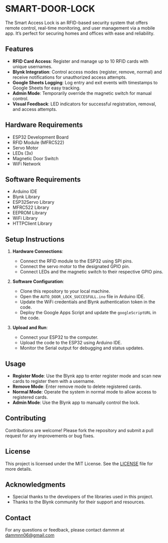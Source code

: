 # SMART-DOOR-LOCK
The Smart Access Lock is an RFID-based security system that offers remote control, real-time monitoring, and user management via a mobile app. It’s perfect for securing homes and offices with ease and reliability.

## Features

- **RFID Card Access**: Register and manage up to 10 RFID cards with unique usernames.
- **Blynk Integration**: Control access modes (register, remove, normal) and receive notifications for unauthorized access attempts.
- **Google Sheets Logging**: Log entry and exit events with timestamps to Google Sheets for easy tracking.
- **Admin Mode**: Temporarily override the magnetic switch for manual control.
- **Visual Feedback**: LED indicators for successful registration, removal, and access attempts.

## Hardware Requirements

- ESP32 Development Board
- RFID Module (MFRC522)
- Servo Motor
- LEDs (3x)
- Magnetic Door Switch
- WiFi Network

## Software Requirements

- Arduino IDE
- Blynk Library
- ESP32Servo Library
- MFRC522 Library
- EEPROM Library
- WiFi Library
- HTTPClient Library

## Setup Instructions

1. **Hardware Connections**:
   - Connect the RFID module to the ESP32 using SPI pins.
   - Connect the servo motor to the designated GPIO pin.
   - Connect LEDs and the magnetic switch to their respective GPIO pins.

2. **Software Configuration**:
   - Clone this repository to your local machine.
   - Open the `AUTO_DOOR_LOCK_SUCCESFULL.ino` file in Arduino IDE.
   - Update the WiFi credentials and Blynk authentication token in the code.
   - Deploy the Google Apps Script and update the `googleScriptURL` in the code.

3. **Upload and Run**:
   - Connect your ESP32 to the computer.
   - Upload the code to the ESP32 using Arduino IDE.
   - Monitor the Serial output for debugging and status updates.

## Usage

- **Register Mode**: Use the Blynk app to enter register mode and scan new cards to register them with a username.
- **Remove Mode**: Enter remove mode to delete registered cards.
- **Normal Mode**: Operate the system in normal mode to allow access to registered cards.
- **Admin Mode**: Use the Blynk app to manually control the lock.

## Contributing

Contributions are welcome! Please fork the repository and submit a pull request for any improvements or bug fixes.

## License

This project is licensed under the MIT License. See the [LICENSE](LICENSE) file for more details.

## Acknowledgments

- Special thanks to the developers of the libraries used in this project.
- Thanks to the Blynk community for their support and resources.

## Contact

For any questions or feedback, please contact dammm at dammnn06@gmail.com
